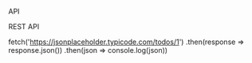 API

REST API

fetch('https://jsonplaceholder.typicode.com/todos/1')
      .then(response => response.json())
      .then(json => console.log(json))
